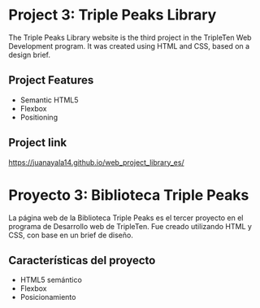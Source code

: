 # Project 3: Triple Peaks Library
The Triple Peaks Library website is the third project in the TripleTen Web Development program. It was created using HTML and CSS, based on a design brief.

## Project Features
- Semantic HTML5
- Flexbox
- Positioning

## Project link
https://juanayala14.github.io/web_project_library_es/

# Proyecto 3: Biblioteca Triple Peaks

La página web de la Biblioteca Triple Peaks es el tercer proyecto en el programa de Desarrollo web de TripleTen. Fue creado utilizando HTML y CSS, con base en un brief de diseño.

## Características del proyecto

- HTML5 semántico
- Flexbox
- Posicionamiento
